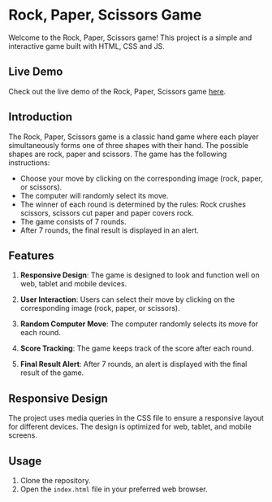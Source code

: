 # Rock, Paper, Scissors Game

Welcome to the Rock, Paper, Scissors game! This project is a simple and interactive game built with HTML, CSS and JS. 

## Live Demo

Check out the live demo of the Rock, Paper, Scissors game [here](https://dianamurariu.github.io/Rock-paper-scissors/).

## Introduction

The Rock, Paper, Scissors game is a classic hand game where each player simultaneously forms one of three shapes with their hand. The possible shapes are rock, paper and scissors. The game has the following instructions:

- Choose your move by clicking on the corresponding image (rock, paper, or scissors).
- The computer will randomly select its move.
- The winner of each round is determined by the rules: Rock crushes scissors, scissors cut paper and paper covers rock.
- The game consists of 7 rounds.
- After 7 rounds, the final result is displayed in an alert.

## Features

1. **Responsive Design**: The game is designed to look and function well on web, tablet and mobile devices.

2. **User Interaction**: Users can select their move by clicking on the corresponding image (rock, paper, or scissors).

3. **Random Computer Move**: The computer randomly selects its move for each round.

4. **Score Tracking**: The game keeps track of the score after each round.

5. **Final Result Alert**: After 7 rounds, an alert is displayed with the final result of the game.

## Responsive Design

The project uses media queries in the CSS file to ensure a responsive layout for different devices. The design is optimized for web, tablet, and mobile screens.

## Usage

1. Clone the repository.
2. Open the `index.html` file in your preferred web browser.
